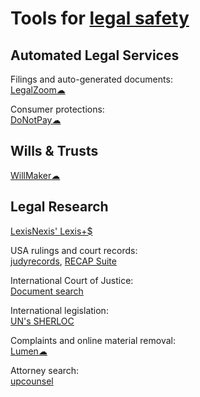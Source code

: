 
# Tools for [legal safety](https://notageni.us/legally-safe/)

## Automated Legal Services

Filings and auto-generated documents:  
[LegalZoom☁](https://www.legalzoom.com/)

Consumer protections:  
[DoNotPay☁](https://donotpay.com/)

## Wills & Trusts

[WillMaker☁](https://www.willmaker.com/)

## Legal Research

[LexisNexis' Lexis+$](https://www.lexisnexis.com/en-us/products/lexis-plus.page)

USA rulings and court records:  
[judyrecords](https://www.judyrecords.com/),
[RECAP Suite](https://free.law/recap)

International Court of Justice:  
[Document search](https://www.icj-cij.org/advanced-search)

International legislation:  
[UN's SHERLOC](https://sherloc.unodc.org)

Complaints and online material removal:  
[Lumen☁](https://lumendatabase.org/)

Attorney search:  
[upcounsel](https://www.upcounsel.com/)

